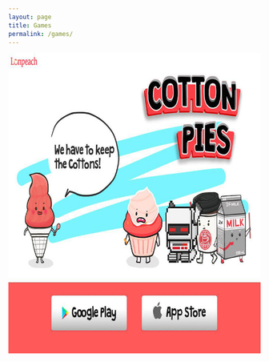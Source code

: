 ```yaml
---
layout: page
title: Games
permalink: /games/
---
```


<script src="http://mattstow.com/experiment/responsive-image-maps/jquery.rwdImageMaps.min.js"></script>
<script>
  (function($) {
    $(document).ready(function(e) {
      $('img[usemap]').rwdImageMaps();
    });
  })(jQuery);
</script>

<img src="/images/cotton_pies_banner.jpg" width="800" height="600" alt="Cotton Pies 소개" usemap="#eventMap" />
<map name="eventMap">
  <area shape="rect" coords="135,480,375,555" href="http://goo.gl/hv4gdS" alt="Google Play Store" target="_blank">
  <area shape="rect" coords="420,480,660,555" href="http://goo.gl/WKbHFS" alt="App Store" target="_blank">
</map>
